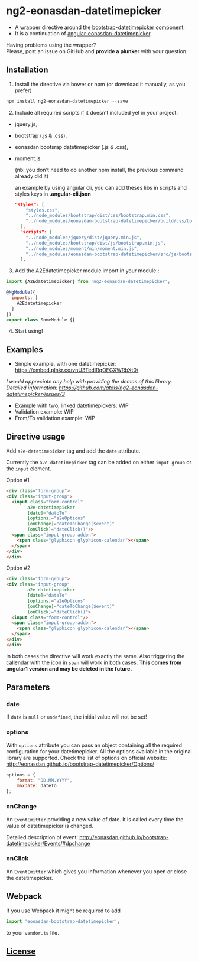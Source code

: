 # ng2-eonasdan-datetimepicker

* A wrapper directive around the [bootstrap-datetimepicker component](http://eonasdan.github.io/bootstrap-datetimepicker/).
* It is a continuation of [angular-eonasdan-datetimepicker](https://github.com/atais/angular-eonasdan-datetimepicker).

Having problems using the wrapper? <br>
Please, post an issue on GitHub and **provide a plunker** with your question.

## Installation

1) Install the directive via bower or npm (or download it manually, as you prefer)
```javascript
npm install ng2-eonasdan-datetimepicker --save
```
2) Include all required scripts if it doesn't included yet in your project:
 - jquery.js, 
 - bootstrap (.js & .css),
 - eonasdan bootsrap datetimepicker (.js & .css),
 
 - moment.js.

   (nb: you don't need to do another npm install, the previous command already did it)

    an example by using angular cli, you can add theses libs in scripts and styles keys in  **.angular-cli.json**


    ```json 
    "styles": [
        "styles.css",
        "../node_modules/bootstrap/dist/css/bootstrap.min.css",
        "../node_modules/eonasdan-bootstrap-datetimepicker/build/css/bootstrap-datetimepicker.min.css"
      ],
      "scripts": [
        "../node_modules/jquery/dist/jquery.min.js",
        "../node_modules/bootstrap/dist/js/bootstrap.min.js",
        "../node_modules/moment/min/moment.min.js",
        "../node_modules/eonasdan-bootstrap-datetimepicker/src/js/bootstrap-datetimepicker.js"
      ],
    ```




3) Add the A2Edatetimepicker module import in your module.:

```javascript
import {A2Edatetimepicker} from 'ng2-eonasdan-datetimepicker';

@NgModule({
  imports: [
    A2Edatetimepicker
  ]
})
export class SomeModule {}
```

4) Start using!

## Examples

* Simple example, with one datetimepicker: https://embed.plnkr.co/vnU3TedIRqOFGXWRbXt0/

*I would appreciate any help with providing the demos of this library. Detailed information: https://github.com/atais/ng2-eonasdan-datetimepicker/issues/3*
* Example with two, linked datetimepickers: WIP
* Validation example: WIP
* From/To validation example: WIP


## Directive usage

Add `a2e-datetimepicker` tag and add the `date` attribute. 

Currently the `a2e-datetimepicker` tag can be added on either `input-group` or the `input` element.

Option #1
```html
<div class="form-group">
<div class="input-group">
  <input class="form-control" 
        a2e-datetimepicker
        [date]="dateTo"
        [options]="a2eOptions"
        (onChange)="dateToChange($event)"
        (onClick)="dateClick()"/>
  <span class="input-group-addon">
    <span class="glyphicon glyphicon-calendar"></span>
  </span>
</div>
</div>
```

Option #2
```html
<div class="form-group">
<div class="input-group"
        a2e-datetimepicker
        [date]="dateTo"
        [options]="a2eOptions"
        (onChange)="dateToChange($event)"
        (onClick)="dateClick()">
  <input class="form-control"/>
  <span class="input-group-addon">
    <span class="glyphicon glyphicon-calendar"></span>
  </span>
</div>
</div>
```


In both cases the directive will work exactly the same. Also triggering the callendar with the icon in `span` will work in both cases. 
**This comes from angular1 version and may be deleted in the future.**

## Parameters

### date

If `date` is `null` or `undefined`, the initial value will not be set!

### options

With `options` attribute you can pass an object containing all the required configuration for your datetimepicker.
All the options available in the original library are supported. Check the list of options on official website: http://eonasdan.github.io/bootstrap-datetimepicker/Options/

```javascript
options = {
    format: "DD.MM.YYYY",
    maxDate: dateTo
};
```

### onChange

An `EventEmitter` providing a new value of date. It is called every time the value of datetimepicker is changed. <br>

Detailed description of event: http://eonasdan.github.io/bootstrap-datetimepicker/Events/#dpchange

### onClick

An `EventEmitter` which gives you information whenever you open or close the datetimepicker.

## Webpack

If you use Webpack it might be required to add

```javascript
import 'eonasdan-bootstrap-datetimepicker';
```

to your `vendor.ts` file.

## [License](https://github.com/atais/ng2-eonasdan-datetimepicker/blob/master/LICENSE)
